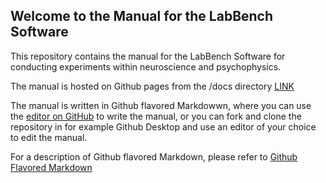 ## Welcome to the Manual for the LabBench Software
This repository contains the manual for the LabBench Software for conducting experiments within neuroscience and psychophysics.

The manual is hosted on Github pages from the /docs directory [LINK](https://inventors-way.github.io/LabBench.Manual/)

The manual is written in Github flavored Markdowwn, where you can use the  [editor on GitHub](https://github.com/Inventors-Way/LabBench.Manual/edit/master/README.md) to write the manual, or you can fork and clone the repository in for example Github Desktop and use an editor of your choice to edit the manual.

For a description of Github flavored Markdown, please refer to [Github Flavored Markdown](https://github.github.com/gfm/)
